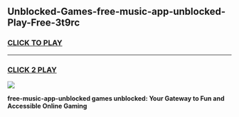 
## Unblocked-Games-free-music-app-unblocked-Play-Free-3t9rc
<h3>
<a href="https://premium76.site?title=free-music-app-unblocked&ref=21A">CLICK TO PLAY</a></h3>
<hr>

<h3>
<a href="https://premium76.site?title=free-music-app-unblocked&ref=21A">CLICK 2 PLAY</a>
  
</h3>

<a href="https://premium76.site?title=free-music-app-unblocked&ref=21A"><img src="https://clearcache.store/games.png"></a>


**free-music-app-unblocked games unblocked: Your Gateway to Fun and Accessible Online Gaming**
